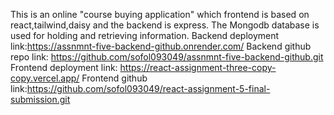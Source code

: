 This is an online "course buying application" which frontend is based on react,tailwind,daisy and the backend is express. The Mongodb database is used for holding and retrieving information. Backend deployment link:https://assnmnt-five-backend-github.onrender.com/ Backend github repo link: https://github.com/sofol093049/assnmnt-five-backend-github.git Frontend deployment link: https://react-assignment-three-copy-copy.vercel.app/ Frontend github link:https://github.com/sofol093049/react-assignment-5-final-submission.git
